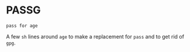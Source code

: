 # PASSG

```pass for age```

A few `sh` lines around `age` to make a replacement for `pass` and to get rid of `gpg`.
